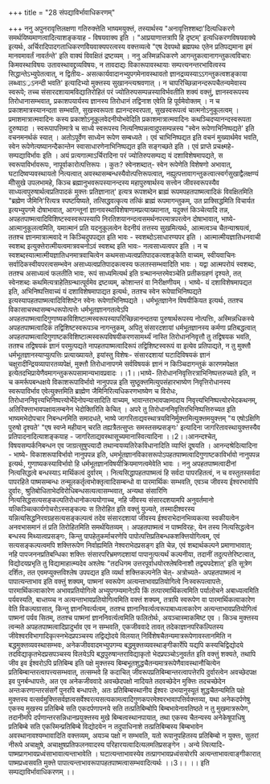 +++
title = "28 संपद्याविर्भावाधिकरणम्"

+++
ननु अपुनरावृत्तिलक्षणा गतिरुक्त्तेति भाष्यमयुक्त्तं, तस्यार्थस्य "अनावृत्तिश्शब्दा'दित्यधिकरणे समर्थयिष्यमाणत्वादित्याशङ्कयाह - विषयवाक्य इति । "आप्रयाणात्तत्रापि हि दृष्टम्' इत्यधिकरणविषयवाक्ये इत्यर्थः, अर्चिरादिपादगताधिकरणविेयवाक्यपरत्वस्य वक्त्तव्यत्वे "एष देवपथो ब्रह्मपथः एतेन प्रतिपद्यमाना इमं मानवमावर्तं नावर्तन्ते' इति वाक्यं विवक्षितं द्रष्टव्यम् । ननु अस्मिन्नधिकरणे आगन्तुकत्वानागन्तुकत्वविचारः किमवस्थाविषयः उतावस्थावद्द्रव्यविषयः, न तावदाद्यः विकारूपावस्थायाः सम्पत्त्यनन्तरभावित्वस्य सिद्धान्तेऽभ्युपेतत्वात्, न द्वितीयः- असत्कार्यवादानभ्युपगमेनावस्थावतो ज्ञानद्रव्यस्याऽऽगन्तुकत्वशङ्काया लब्ध्वाऽ्रऽनन्दी भवति' इत्यादिभ्यो मुक्त्तस्य सुखानन्त्यश्रवणात् । न चापरिच्छिन्नानन्दरूपचैतन्यमेवास्य स्वरूपे; तच्च संसारदशायामविद्यातिरोहितं परं ज्योतिरुपसम्पन्नस्याविर्भवतीति शक्यं वक्त्तुं, ज्ञानस्वरूपस्य तिरोधानासम्भवात्, प्रकाशपयार्यस्य ज्ञानस्य तिरोधानं तद्विनाश एवेति हि पूर्वमेवोक्तम् । न च प्रकाशमात्रस्यानन्दता सम्भवति, सुखस्वरूपता ह्यानन्दस्वरपता, सुखस्वरूपत्वं चात्मनोऽनुकूलत्वम् । प्रमाशमात्रात्मवादिनः कस्य प्रकाशोऽनूकूलवेदनीयोभवेदिति प्रकाशमात्रात्मवादिनः कथञ्चिदप्यानन्दस्वरूपता दुरुष्पादा । स्वरूपापत्तिमात्रे च साध्ये स्वरूपस्य नित्यनिष्पन्नत्वादुपसम्पन्नस्य "स्वेन रूपेणाभिनिष्पद्यते' इति वचनमनर्थकं स्यात् । अतोऽपूर्वेण साध्येन रूपेण सम्बध्यते । एवं चाभिनिष्पद्यत इति वचनं मुख्यार्थमेव भवति, स्वेन रूपेणेत्यष्यानन्दैकान्तेन स्वासाधारणेनाभिनिष्पद्यत इति सङ्गच्छते इति । एवं प्राप्ते प्रचक्ष्महे- सम्पद्याविर्भावः इति । अयं प्रत्यगात्माऽर्चिरादिना परं ज्योतिरुपसम्पद्य यं दशाविशेषमापद्यते, स स्वरूपाविर्भावरूपः, नापूर्वाकारोत्पत्तिरूपः । कुतः? स्वेनशब्दात्- स्वेन रूपेणेति विशेषणो अभावात्, घटादिष्वप्यवस्थायतो नित्यत्वात् अवस्थासम्बन्धस्यैवोत्पत्तिरूपत्वात्, नह्युत्पत्तावागन्तुकत्वात्स्वर्गसुखाद्वैलक्षण्यं मीोसुखे उपलभामहे, किञ्च ब्रह्मानुभवरूपस्यानन्दस्य महापुरुषार्थस्य सत्त्वेन जीवस्वरूपस्यैव साध्यत्वपुरुषार्थत्वप्रतिपादकं मुक्त्तः प्रतिज्ञानात्' इत्यत्र रूपशब्देन ब्राह्मं रूपमपहतपाष्मत्वादिकं विवक्षितमिति "ब्रह्मेण जैमिनि'रित्यत्र स्पष्टयिष्यते, तत्सिद्धवत्कृत्य तत्किं ब्राह्मं रूपमागन्तुकम्, उत प्राक्सिद्धमिति विचार्यत इत्यभ्युपगमे दोषाभावात्, आगन्तूनां ज्ञानावस्थाविशेषाणामप्रत्याख्यानात्, यदुक्त्तं किञ्चेत्यादि तन्न, अपहतपाष्मत्वादिविशिष्टस्वस्वरूपस्यापि निरतिशयानन्दत्वसमर्थनपरमात्रपरत्वेन दोषाभावात्, भाष्ये- आत्मानुकूलत्वमिति, यमात्मानं प्रति यदनुकूलत्वेन वेदनीयं तत्तस्य सुखमित्यर्थः, आत्मत्वञ्च चैतन्याश्रयत्वं, ततश्च ज्ञानमात्रात्मवादे न किञ्चिदुपपद्यत इति भावः - स्वशब्दोऽसाधारण्यपर इति । आत्मात्मीयज्ञातिधनवाची स्वशब्द इत्युक्त्तेरात्मीयत्वमात्रवचनोऽवं स्वशब्द इति भावः- नत्वसाध्यत्वपर इति । न च स्वशब्दस्यात्मात्मीयज्ञातिधनमात्रवाचित्वेन कथमसाध्यत्वप्रतिपादकत्वशङ्केति वाच्यम्, स्वीयवाचिनः सर्वादिकस्वीयपरत्वसम्भवेन असाध्यत्वप्रतिपादकत्वस्य फलतस्सम्भवादिति भावः । यद्वा आत्मपरोयं स्वशब्दः, ततश्च असाध्यत्वं फलतीति भावः, रूपं साध्यमित्यर्थ इति ग्रन्थानन्तरमेवञ्चेति प्रतीकग्रहणं दृश्यते, तत् स्वेनशब्दः कथमित्यत्राहेतिग्रन्थात्पूर्वमेव द्रष्टव्यम्, कोशान्तरं वा निरीक्षणीयम् । भाष्ये- यं दशाविशेषमापद्यत इति, अभिनिष्पत्तिवाच्यं यं दशाविशेषमापाद्यत इत्यर्थः, ततश्च स्वेन रूपेण्राभिनिष्पद्यते इत्यस्यापहतपाष्मत्वादिविशिष्टेन स्वेनः रूपेणाभिनिष्पद्यते । धर्मभूतज्ञानेन विषयीकियत इत्यर्थः, ततश्च विकासाचस्थासम्बन्धरूपोत्पत्तेः धर्मभूतज्ञानगतत्वेऽपि अपहतपाष्मत्वादिगुणाष्यकविशिष्टात्मस्वरूपस्यापरिच्छिन्नानन्दतया पुरुषार्थरूपस्य नोत्पत्तिः, अस्मिन्नधिकस्ये अपहतपाष्मत्वादिकं तद्विशिष्टस्वरूपञ्च नागन्तुकम्, अपितु संसारदशायां धर्मभूतज्ञानस्य कर्मणा प्रतिबद्धत्वात् अपहतपाष्मत्वादिगुणाष्टकविशिष्टात्मस्वरूपविषयीकरणसामर्थ्यं नास्ति तिरोधाननिवृत्तौ तु तद्विषयक भवति, ततश्च तद्विषयकं ज्ञानं परमुत्पद्यते नापहतपाष्मत्वादिरूपं तद्विशिष्टस्वरूपं वा इत्येव प्रतिपाद्यते, न तु मुक्त्तौ धर्मभूतज्ञानस्याप्युत्पत्तिः प्रत्याख्यायते, इयांस्तु विशेषः- संसारदशायां घटादिविषयकं ज्ञानं चक्षुरादीन्द्रियव्यापारतव्यपेक्षं, मुक्त्तौ तिरोधानापगमे सर्वविषयकं ज्ञानं न किञ्चिदागन्तुकं कारणमपेक्षत इत्येतदभिप्रायेणैवमागन्तुकरूपसामान्यभावप्रवादः ।।1।।भाष्ये- तिरोधाननिवृत्तिरत्राभिनिष्पत्तरुच्यते इति, न च कमर्रूपबन्धक्षये विकाशरूपाविर्भावो नानुपपन्न इति सुष्ठूक्त्तमित्युपसंहारभाष्येण निवृत्तिरोधानस्य स्वरूपाविर्भाव एवेत्युक्त्तमिति ब्राह्मेण जैमिनिरित्यधिकरणभाष्येण च विरोधः, तिरोधाननिवृत्त्यभिनिष्पत्त्योर्भेदेनोपन्यासादिति वाच्यम्, भावान्तराभावपक्षमादाय निवृत्त्यभिनिष्पत्त्योरभेदकथनम्, अतिरिक्त्ताभावपक्षावलम्बनेन भेदोक्तिरिति केचित् । अपरे तु तिरोधाननिवृत्तिरभिनिष्पत्तिरुच्यत इति भाष्यमभेदोपचार निबन्धनमिति समादधते, भाष्ये जागरिताद्यवस्थात्रयविनिर्मुक्त्तमित्युक्त्तमयुक्त्तम् "य एषोऽक्षिणि पुरुषो दृश्यते' "एष स्वप्ने महीयान् चरति तह्यत्रैतत्सुप्तः समस्तसम्प्रसङ्गः' इत्यादिना जागरितावस्थायुक्त्तस्यैव प्रतिपादनादित्याशङ्कयाह - जागरिताद्यवस्थासूच्यमानास्वित्यादिना ।।2।।आनन्दश्चेत्, विषयसम्पर्कनिबन्धन एव जाग्रत्सुषुप्त्यादौ तथान्वयव्यतिरेकविधानादिति व्याप्तिं दूषयति । आनन्दश्रेदित्यादिना - भाष्ये- विकाशरूपाविर्भावो नानुपपन्न इति, धमर्भूतज्ञानविकासरूपोऽपहतपाष्मत्वादिगुणाष्टकाविर्भावो नानुपपन्न इत्यर्थः, गुणाष्यकस्याविर्भावो हि धर्मभूतज्ञानविषयीक्रियमाणत्वमेवेति भावः । ननु अपहतपाष्मत्वादीनां नित्यसिद्धत्वे बन्धस्याऽ मार्थिकत्वं दुर्वारम् । नित्यसिद्धापहतपाष्मत्वं हि सर्वदा पापरहितत्वं, न च वस्तुतस्सर्वदा पापरहिते पाष्मसम्बन्धः तन्मूलकर्तृत्वभोक्तृत्वादिसम्बन्धो वा पारमार्थिकः सम्भवति, एवञ्च जीवस्य ईश्वरभावोपि दुर्वारः, श्रुतिबोधिताभेदविरोधिबन्धसत्यत्वासम्भवात्, अन्यथा संसारिणि नित्यसिद्धसत्यसङ्कल्पतिरोधानोकत्ययोगाच्च, नहि जीवस्य संसारदशयामपि अनुवर्तमानो यत्किञ्चित्कार्यगोचरोऽस्सङ्कल्पः स तिरोहित इति वक्त्तुं युज्यते, तस्मादीश्वरस्य यन्नित्यसिद्धनिरवग्रहसत्यसङ्कल्पत्वं तदेव संसारदशायां जीवस्य ईश्वराभेदानभिव्यकत्या स्वकीयत्वेन अनवभासमानं तं प्रति तिरोहितमिति समर्थयितव्यम् । अपहतपाष्मत्वं न पाष्मविरहः, येन तस्य नित्यसिद्धत्वेन बन्धस्य मिथ्यात्वप्रसङ्गः, किन्तु पापहेतुकर्माचरणेपि पापोत्पत्तिप्रतिबन्धकशक्त्तियोगित्वम्, एवं सत्यसङ्कल्पत्वमपि शक्त्तिरूपेण निर्वाह्यमिति नेश्वराभेदप्रसङ्ग इति चेन्न, एवं शब्दार्थकल्पने प्रमाणाभावात्; नहि पापजननप्रतिबन्धिका शक्त्तिः संसारपरिभ्रमणदशायां पापानुत्पत्यर्थं कल्पनीया, तदानीं तदुत्पत्तेरिष्टत्वात्, विद्योदयप्रभृति तु विद्यामाहात्म्यदेव अश्लेषः "तदधिगम उत्तरपूर्वाधयोरश्लेषविनाशौ तद्व्यपदेशात्' इति सूत्रेण दर्शितः, तत एवमप्युक्त्तविश्लेष उपपद्यत इति व्यर्था शक्त्तिकल्पनेति चेत्- अत्रोच्यते- अपहतपाष्मत्वं न पापात्यन्ताभाव इति वक्त्तुं शक्यम्, पाष्मनां स्वरूपेण अत्यन्ताभावप्रतियोगित्वे निःस्वरूपत्वापत्तेः, पारमार्थिकत्वाकारेण अभावप्रतियोगित्वे अभ्युपगम्यमानेऽपि किं तत्पारमार्थिकत्वमिति पर्यालोचने अबाध्यत्वमिति पर्यवस्यति, बाध्तय्व्च न अत्यन्ताभावप्रतियोगित्वमिति वक्त्तं शक्यम्, तत्रापि स्वरूपेण वा पारमार्थिकत्वाकारेण वेति विकल्पग्रासात्, किन्तु ज्ञाननिवर्त्यत्वम्, ततश्च ज्ञानानिवर्त्यत्वरूपाबाध्यत्वकारेण अत्यन्ताभावप्रतियोगित्वं पाष्मनां पर्यव सितम्, ततश्च पाष्मनां ज्ञाननिवर्त्यत्वमिति फलितोर्थः, अयञ्चास्माकमिष्ट एव । किञ्च मुक्त्तस्य त्वन्मते अपहतपाष्मत्वादिप्रादुर्भाव एव न सम्भवति, एकजीववादे तावत् तदेकाज्ञानपरिकल्पितस्य जीवेश्वरविभागादिकृत्स्नभेदप्रपञ्चस्य तद्विद्योदये विलयात् निर्विशेषचैतन्यमात्ररूपेणावस्तानमिति न बद्धमुक्त्तव्यवस्थासम्भवः, अनेकजीववादमभ्युपगम्य बद्धमुक्त्तव्यवस्थाङ्गीकार्रेपि यद्यपि कस्यचिद्विद्योदये तदविद्याकृतभेदप्रसपञ्चस्य विलयेऽपि बद्धपुरुषान्तराविद्याकृतो भेदप्रपञ्चोऽनुवर्तत इति वक्त्तुं शक्यते, तथापि जीव इव ईश्वरोऽपि प्रतिबिम्ब इति पक्षे मुक्त्तस्य बिम्बभूतशुद्धचैतन्यमात्ररूपेणैवावस्थानौचित्येन प्रतिबिम्बान्तरत्वापत्त्यसम्भवात्, तत्सम्भवे हि कदाचित् जीवरूपप्रतिबिम्बान्तरत्वापत्तेरपि दुर्वारत्वेन अवच्छेदपक्ष इव पुनर्बन्धापत्तेः, अत एव अनेकजीववादे अवच्छेदपक्षो नादियते तदवच्छेदेन मुक्त्तिः तदचच्छेदेन अन्तःकरणान्तरसंसर्गे पुनरपि बन्धापत्तेः, अतः प्रतिबिम्बस्थानीय ईश्वरः उभयानुस्यूतं शुद्धचैतन्यमिति पक्षे मुक्त्तस्य वत्सर्वमुक्त्तिसर्वज्ञत्वसर्वेश्वरत्यसत्यकामत्वादिगुणकपरमेश्वरभावापत्तिर्वक्त्तव्या, यथा अनेकदर्पणेषु एकस्य मुखस्य प्रतिबिम्बे सति एकदर्पणापनये सति तत्प्रतिबिम्बोपि बिम्बभावेनावतिष्ठते न तु मुखमात्ररूपेण, तदानीमपि दर्पणान्तरसन्निधानप्रयुक्त्तस्य मुखे बिम्बत्वस्थानपायात्, तथा एकस्य चैतन्यस्य अनेकेषूपाधिषु प्रतिबिम्बे सति एकस्मिन्प्रतिबिम्बे विद्योदयेन न तदुपाधिनाशे तत्प्रतिबिम्बस्य बिम्बभावेन अवस्थानावश्यम्भावादिति वक्त्तव्यम्, अयञ्च पक्षो न सम्भवति, यतो रूपानुपहितस्य प्रतिबिम्बो न युक्त्तः, सुतरां नीरूपे अचाक्षुषे, अचाक्षुषप्रतिफलनवादस्य परिहारयत्वादित्यलमतिप्रसङ्गेन । अन्ये त्वित्यादि- पाष्मप्रागभावप्रध्वंसाभावात्यन्ताभावेति । घटात्यन्ताभावस्येव तत्प्रागभावप्रध्वंसयोरपि अत्यन्ताभावत्वाङ्गीकारात् पाष्मप्रध्वसवति मुक्त्ते पापात्यन्ताभावरूपापहतपाष्मत्वासम्भवादित्यर्थः ।।3।। ।। इति सम्पद्याविर्भावाधिकरणम् ।।